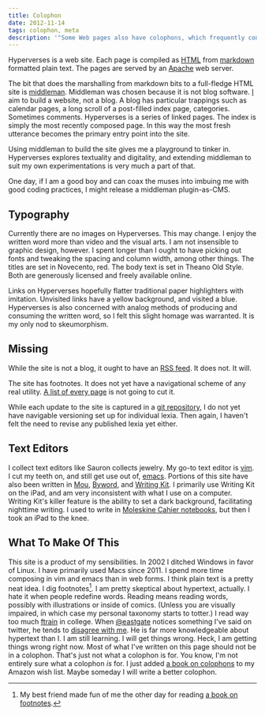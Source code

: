 ```yaml
---
title: Colophon
date: 2012-11-14
tags: colophon, meta
description: '"Some Web pages also have colophons, which frequently contain (X)HTML, CSS, or usability standards compliance information and links to Web site validation tests."'
---
```


Hyperverses is a web site. Each page is compiled as [HTML](http://www.w3.org/html/) from [markdown](http://daringfireball.net/projects/markdown/) formatted plain text. The pages are served by an [Apache](http://httpd.apache.org) web server. 

The bit that does the marshalling from markdown bits to a full-fledge HTML site is [middleman](http://middlemanapp.com). Middleman was chosen because it is not blog software. [I](http://pfhawkins.com) aim to build a website, not a blog. A blog has particular trappings such as calendar pages, a long scroll of a post-filled index page, categories. Sometimes comments. Hyperverses is a series of linked pages. The index is simply the most recently composed page. In this way the most fresh utterance becomes the primary entry point into the site.

Using middleman to build the site gives me a playground to tinker in. Hyperverses explores textuality and digitality, and extending middleman to suit my own experimentations is very much a part of that.

One day, if I am a good boy and can coax the muses into imbuing me with good coding practices, I might release a middleman plugin-as-CMS.

## Typography

Currently there are no images on Hyperverses. This may change. I enjoy the written word more than video and the visual arts. I am not insensible to graphic design, however. I spent longer than I ought to have picking out fonts and tweaking the spacing and column width, among other things. The titles are set in Novecento, red. The body text is set in Theano Old Style. Both are generously licensed and freely available online.

Links on Hyperverses hopefully flatter traditional paper highlighters with imitation. Unvisited links have a yellow background, and visited a blue. Hyperverses is also concerned with analog methods of producing and consuming the written word, so I felt this slight homage was warranted. It is my only nod to skeumorphism.

## Missing

While the site is not a blog, it ought to have an [RSS feed](http://www.whatisrss.com). It does not. It will.

The site has footnotes. It does not yet have a navigational scheme of any real utility. [A list of every page](http://hypervers.es/biglist.html) is not going to cut it.

While each update to the site is captured in a [git repository](https://github.com/pfhawkins/hyperverses-site), I do not yet have navigable versioning set up for individual lexia. Then again, I haven't felt the need to revise any published lexia yet either.

## Text Editors

I collect text editors like Sauron collects jewelry. My go-to text editor is [vim](http://www.vim.org). I cut my teeth on, and still get use out of, [emacs](http://www.gnu.org/software/emacs/). Portions of this site have also been written in [Mou](http://mouapp.com), [Byword](http://bywordapp.com), and [Writing Kit](https://itunes.apple.com/us/app/writing-kit-research-write/id426208994?mt=8). I primarily use Writing Kit on the iPad, and am very inconsistent with what I use on a computer. Writing Kit's killer feature is the ability to set a dark background, facilitating nighttime writing. I used to write in [Moleskine Cahier notebooks](http://www.amazon.com/gp/product/8883704940/ref=as_li_ss_tl?ie=UTF8&camp=1789&creative=390957&creativeASIN=8883704940&linkCode=as2&tag=phawkcom-20), but then I took an iPad to the knee. 

## What To Make Of This

This site is a product of my sensibilities. In 2002 I ditched Windows in favor of Linux. I have primarily used Macs since 2011. I spend more time composing in vim and emacs than in web forms. I think plain text is a pretty neat idea. I dig footnotes[^dig-it]. I am pretty skeptical about hypertext, actually. I hate it when people redefine words. Reading means reading words, possibly with illustrations or inside of comics. (Unless you are visually impaired, in which case my personal taxonomy starts to totter.) I read way too much [ftrain](http://www.ftrain.com) in college. When [@eastgate](http://twitter.com/eastgate) notices something I've said on twitter, he tends to [disagree with me](http://twitter.com/eastgate/status/259712311189721088). He is far more knowledgeable about hypertext than I. I am still learning. I will get things wrong. Heck, I am getting things wrong right now. Most of what I've written on this page should not be in a colophon. That's just not what a colophon is for. You know, I'm not entirely sure what a colophon *is* for. I just added [a book on colophons](http://www.amazon.com/gp/product/1178571610/ref=as_li_ss_tl?ie=UTF8&camp=1789&creative=390957&creativeASIN=1178571610&linkCode=as2&tag=phawkcom-20) to my Amazon wish list. Maybe someday I will write a better colophon.

[^dig-it]: My best friend made fun of me the other day for reading [a book on footnotes](http://www.amazon.com/gp/product/0674307607/ref=as_li_ss_tl?ie=UTF8&camp=1789&creative=390957&creativeASIN=0674307607&linkCode=as2&tag=phawkcom-20).
